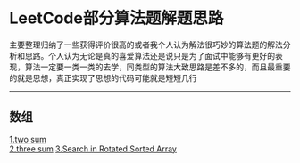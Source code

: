 # LeetCode部分算法题解题思路

主要整理归纳了一些获得评价很高的或者我个人认为解法很巧妙的算法题的解法分析和思路。个人认为无论是真的喜爱算法还是说只是为了面试中能够有更好的表现，算法一定要一类一类的去学，同类型的算法大致思路是差不多的，而且最重要的就是思想，真正实现了思想的代码可能就是短短几行


---
## 数组
[1.two sum](https://github.com/zycR10/LeetcodeSolutions/tree/master/src/resource/twoSum.md)  
[2.three sum](https://github.com/zycR10/LeetcodeSolutions/blob/master/src/resource/3Sum.md)
[3.Search in Rotated Sorted Array](https://github.com/zycR10/LeetcodeSolutions/blob/master/src/resource/SearchRotatedSortedArray.md)